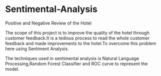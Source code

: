 # Sentimental-Analysis
Positive and Negative Review of the Hotel

The scope of this project is to improve the quality of the hotel through customer feedback.It is a tedious process to read the whole customer feedback and made improvements to the hotel.To overcome this problem here using Sentiment Analysis.

The techniques used in sentimental analysis is Natural Language Processing,Random Forest Classifier and ROC curve to represent the model.
